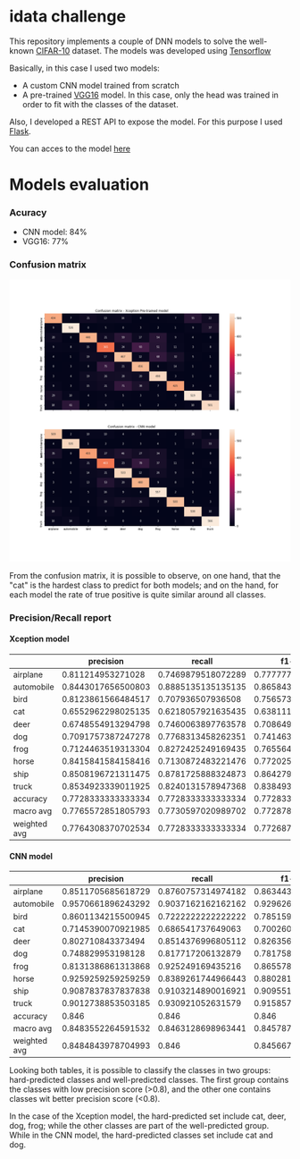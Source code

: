 # idata challenge

This repository implements a couple of DNN models to solve the well-known [CIFAR-10](https://www.cs.toronto.edu/~kriz/cifar.html) dataset. The models was developed using [Tensorflow](https://www.tensorflow.org/)

Basically, in this case I used two models:

- A custom CNN model trained from scratch
- A pre-trained [VGG16](https://www.tensorflow.org/api_docs/python/tf/keras/applications/vgg16/VGG16) model. In this case, only the head was trained in order to fit with the classes of the dataset.


Also, I developed a REST API to expose the model. For this purpose I used [Flask](https://flask.palletsprojects.com/en/2.0.x/).

You can acces to the model [here](https://drive.google.com/drive/folders/175HlLGUiLHWZw8YcJofASzNajTS3id6g?usp=sharing)


# Models evaluation

### Acuracy

- CNN model: 84%
- VGG16: 77%

### Confusion matrix

![Consfusion matrix](https://github.com/ignaciogatti/idata_challenge/blob/main/images/confusion_matrix.png)

From the confusion matrix, it is possible to observe, on one hand, that the "cat" is the hardest class to predict for both models; and on the hand, for each model the rate of true positive is quite similar around all classes. 


### Precision/Recall report

#### Xception model

|              | precision          | recall             | f1-score           | support            |
|--------------|--------------------|--------------------|--------------------|--------------------|
| airplane     | 0.811214953271028  | 0.7469879518072289 | 0.7777777777777777 | 581.0              |
| automobile   | 0.8443017656500803 | 0.8885135135135135 | 0.8658436213991769 | 592.0              |
| bird         | 0.8123861566484517 | 0.707936507936508  | 0.7565733672603902 | 630.0              |
| cat          | 0.6552962298025135 | 0.6218057921635435 | 0.6381118881118881 | 587.0              |
| deer         | 0.6748554913294798 | 0.7460063897763578 | 0.708649468892261  | 626.0              |
| dog          | 0.7091757387247278 | 0.7768313458262351 | 0.7414634146341463 | 587.0              |
| frog         | 0.7124463519313304 | 0.8272425249169435 | 0.7655649500384321 | 602.0              |
| horse        | 0.8415841584158416 | 0.7130872483221476 | 0.7720254314259763 | 596.0              |
| ship         | 0.8508196721311475 | 0.8781725888324873 | 0.8642797668609492 | 591.0              |
| truck        | 0.8534923339011925 | 0.8240131578947368 | 0.8384937238493724 | 608.0              |
| accuracy     | 0.7728333333333334 | 0.7728333333333334 | 0.7728333333333334 | 0.7728333333333334 |
| macro avg    | 0.7765572851805793 | 0.7730597020989702 | 0.7728783410250369 | 6000.0             |
| weighted avg | 0.7764308370702534 | 0.7728333333333334 | 0.7726875979563305 | 6000.0             |


#### CNN model

|              | precision          | recall             | f1-score           | support |
|--------------|--------------------|--------------------|--------------------|---------|
| airplane     | 0.8511705685618729 | 0.8760757314974182 | 0.8634435962680237 | 581.0   |
| automobile   | 0.9570661896243292 | 0.9037162162162162 | 0.9296264118158123 | 592.0   |
| bird         | 0.8601134215500945 | 0.7222222222222222 | 0.7851596203623813 | 630.0   |
| cat          | 0.7145390070921985 | 0.686541737649063  | 0.7002606429192008 | 587.0   |
| deer         | 0.802710843373494  | 0.8514376996805112 | 0.8263565891472869 | 626.0   |
| dog          | 0.748829953198128  | 0.817717206132879  | 0.7817589576547231 | 587.0   |
| frog         | 0.8131386861313868 | 0.925249169435216  | 0.8655788655788655 | 602.0   |
| horse        | 0.9259259259259259 | 0.8389261744966443 | 0.8802816901408451 | 596.0   |
| ship         | 0.9087837837837838 | 0.9103214890016921 | 0.9095519864750633 | 591.0   |
| truck        | 0.9012738853503185 | 0.930921052631579  | 0.9158576051779935 | 608.0   |
| accuracy     | 0.846              | 0.846              | 0.846              | 0.846   |
| macro avg    | 0.8483552264591532 | 0.8463128698963441 | 0.8457875965540195 | 6000.0  |
| weighted avg | 0.8484843978704993 | 0.846              | 0.8456679781259134 | 6000.0  |

Looking both tables, it is possible to classify the classes in two groups: hard-predicted classes and well-predicted classes. The first group contains the classes with low precision score (>0.8), and the other one contains classes wit better precision score (<0.8).

In the case of the Xception model, the hard-predicted set include cat, deer, dog, frog; while the other classes are part of the well-predicted group. While in the CNN model, the hard-predicted classes set include cat and dog.
